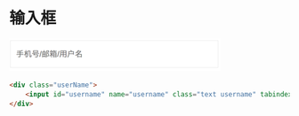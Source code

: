 # 输入框

![](/assets/import.png)

```html
<div class="userName">
    <input id="username" name="username" class="text username" tabindex="1" placeholder="手机号/邮箱/用户名" type="text" value="" maxlength="40" autocomplete="off">
</div> 
```



